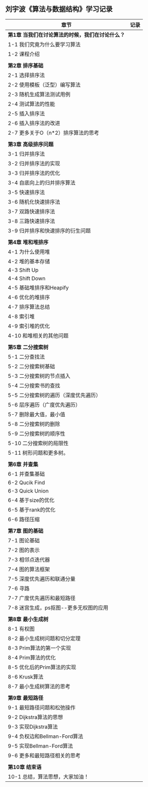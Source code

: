 ## 刘宇波《算法与数据结构》学习记录

| 章节                                                         | 记录 |
| ------------------------------------------------------------ | ---- |
| **第1章 当我们在讨论算法的时候，我们在讨论什么？** ||
| 1-1 我们究竟为什么要学习算法                     ||
| 1-2 课程介绍                                     ||
|  ||
| **第2章 排序基础**                           ||
| 2-1 选择排序法                                   ||
| 2-2 使用模板（泛型）编写算法                     ||
| 2-3 随机生成算法测试用例                         ||
| 2-4 测试算法的性能                               ||
| 2-5 插入排序法                                   ||
| 2-6 插入排序法的改进                             ||
| 2-7 更多关于O（n*2）排序算法的思考               ||
|  ||
| **第3章 高级排序问题**                       ||
| 3-1 归并排序法                                   ||
| 3-2 归并排序法的实现                             ||
| 3-3 归并排序法的优化                             ||
| 3-4 自底向上的归并排序算法                       ||
| 3-5 快速排序法                                   ||
| 3-6 随机化快速排序法                             ||
| 3-7 双路快速排序法                               ||
| 3-8 三路快速排序法                               ||
| 3-9 归并排序和快速排序的衍生问题                 ||
|  ||
| **第4章 堆和堆排序**                           ||
| 4-1 为什么使用堆                                 ||
| 4-2 堆的基本存储                                 ||
| 4-3 Shift Up                                     ||
| 4-4 Shift Down                                   ||
| 4-5 基础堆排序和Heapify                          ||
| 4-6 优化的堆排序                                 ||
| 4-7 排序算法总结                                 ||
| 4-8 索引堆                                       ||
| 4-9 索引堆的优化                                 ||
| 4-10 和堆相关的其他问题                          ||
|  ||
| **第5章 二分搜索树**                         ||
| 5-1 二分查找法                                   ||
| 5-2 二分搜索树基础                               ||
| 5-3 二分搜索树的节点插入                         ||
| 5-4 二分搜索书的查找                             ||
| 5-5 二分搜索树的遍历（深度优先遍历）             ||
| 5-6 层序遍历（广度优先遍历）                     ||
| 5-7 删除最大值，最小值                           ||
| 5-8 二分搜索树的删除                             ||
| 5-9 二分搜索树的顺序性                           ||
| 5-10 二分搜索树的局限性                          ||
| 5-11 树形问题和更多树。                          ||
|  ||
| **第6章 并查集**                              ||
| 6-1 并查集基础                                   ||
| 6-2 Qucik Find                                   ||
| 6-3 Quick Union                                  ||
| 6-4 基于size的优化                               ||
| 6-5 基于rank的优化                               ||
| 6-6 路径压缩                                     ||
|  ||
| **第7章 图的基础**                            ||
| 7-1 图论基础                                     ||
| 7-2 图的表示                                     ||
| 7-3 相邻点迭代器                                 ||
| 7-4 图的算法框架                                 ||
| 7-5 深度优先遍历和联通分量                       ||
| 7-6 寻路                                         ||
| 7-7 广度优先遍历和最短路径                       ||
| 7-8 迷宫生成，ps抠图--更多无权图的应用           ||
|  ||
| **第8章 最小生成树**                         ||
| 8-1 有权图                                       ||
| 8-2 最小生成树问题和切分定理                     ||
| 8-3 Prim算法的第一个实现                         ||
| 8-4 Prim算法的优化                               ||
| 8-5 优化后的Prim算法的实现                       ||
| 8-6 Krusk算法                                    ||
| 8-7 最小生成树算法的思考                         ||
|  ||
| **第9章 最短路径**                           ||
| 9-1 最短路径问题和松弛操作                       ||
| 9-2 Dijkstra算法的思想                           ||
| 9-3 实现Dijkstra算法                             ||
| 9-4 负权边和Bellman-Ford算法                     ||
| 9-5 实现Bellman-Ford算法                         ||
| 9-6 更多和最短路径相关的思考                     ||
|  ||
| **第10章 结束语**                            ||
| 10-1 总结，算法思想，大家加油！                  ||